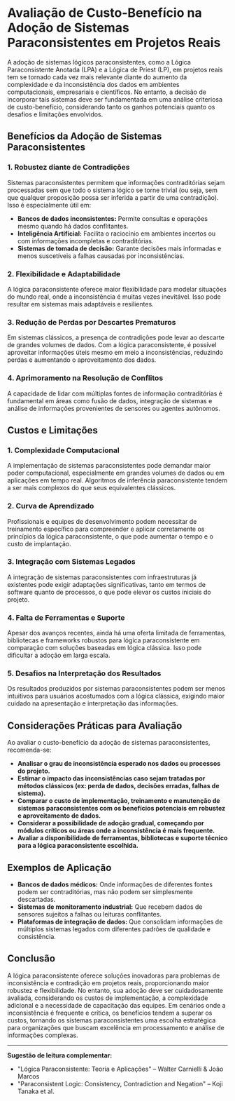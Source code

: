 
# Avaliação de Custo-Benefício na Adoção de Sistemas Paraconsistentes em Projetos Reais

A adoção de sistemas lógicos paraconsistentes, como a Lógica Paraconsistente Anotada (LPA) e a Lógica de Priest (LP), em projetos reais tem se tornado cada vez mais relevante diante do aumento da complexidade e da inconsistência dos dados em ambientes computacionais, empresariais e científicos. No entanto, a decisão de incorporar tais sistemas deve ser fundamentada em uma análise criteriosa de custo-benefício, considerando tanto os ganhos potenciais quanto os desafios e limitações envolvidos.

## Benefícios da Adoção de Sistemas Paraconsistentes

### 1. **Robustez diante de Contradições**
Sistemas paraconsistentes permitem que informações contraditórias sejam processadas sem que todo o sistema lógico se torne trivial (ou seja, sem que qualquer proposição possa ser inferida a partir de uma contradição). Isso é especialmente útil em:

- **Bancos de dados inconsistentes:** Permite consultas e operações mesmo quando há dados conflitantes.
- **Inteligência Artificial:** Facilita o raciocínio em ambientes incertos ou com informações incompletas e contraditórias.
- **Sistemas de tomada de decisão:** Garante decisões mais informadas e menos suscetíveis a falhas causadas por inconsistências.

### 2. **Flexibilidade e Adaptabilidade**
A lógica paraconsistente oferece maior flexibilidade para modelar situações do mundo real, onde a inconsistência é muitas vezes inevitável. Isso pode resultar em sistemas mais adaptáveis e resilientes.

### 3. **Redução de Perdas por Descartes Prematuros**
Em sistemas clássicos, a presença de contradições pode levar ao descarte de grandes volumes de dados. Com a lógica paraconsistente, é possível aproveitar informações úteis mesmo em meio a inconsistências, reduzindo perdas e aumentando o aproveitamento dos dados.

### 4. **Aprimoramento na Resolução de Conflitos**
A capacidade de lidar com múltiplas fontes de informação contraditórias é fundamental em áreas como fusão de dados, integração de sistemas e análise de informações provenientes de sensores ou agentes autônomos.

## Custos e Limitações

### 1. **Complexidade Computacional**
A implementação de sistemas paraconsistentes pode demandar maior poder computacional, especialmente em grandes volumes de dados ou em aplicações em tempo real. Algoritmos de inferência paraconsistente tendem a ser mais complexos do que seus equivalentes clássicos.

### 2. **Curva de Aprendizado**
Profissionais e equipes de desenvolvimento podem necessitar de treinamento específico para compreender e aplicar corretamente os princípios da lógica paraconsistente, o que pode aumentar o tempo e o custo de implantação.

### 3. **Integração com Sistemas Legados**
A integração de sistemas paraconsistentes com infraestruturas já existentes pode exigir adaptações significativas, tanto em termos de software quanto de processos, o que pode elevar os custos iniciais do projeto.

### 4. **Falta de Ferramentas e Suporte**
Apesar dos avanços recentes, ainda há uma oferta limitada de ferramentas, bibliotecas e frameworks robustos para lógica paraconsistente em comparação com soluções baseadas em lógica clássica. Isso pode dificultar a adoção em larga escala.

### 5. **Desafios na Interpretação dos Resultados**
Os resultados produzidos por sistemas paraconsistentes podem ser menos intuitivos para usuários acostumados com a lógica clássica, exigindo maior cuidado na apresentação e interpretação das informações.

## Considerações Práticas para Avaliação

Ao avaliar o custo-benefício da adoção de sistemas paraconsistentes, recomenda-se:

- **Analisar o grau de inconsistência esperado nos dados ou processos do projeto.**
- **Estimar o impacto das inconsistências caso sejam tratadas por métodos clássicos (ex: perda de dados, decisões erradas, falhas de sistema).**
- **Comparar o custo de implementação, treinamento e manutenção de sistemas paraconsistentes com os benefícios potenciais em robustez e aproveitamento de dados.**
- **Considerar a possibilidade de adoção gradual, começando por módulos críticos ou áreas onde a inconsistência é mais frequente.**
- **Avaliar a disponibilidade de ferramentas, bibliotecas e suporte técnico para a lógica paraconsistente escolhida.**

## Exemplos de Aplicação

- **Bancos de dados médicos:** Onde informações de diferentes fontes podem ser contraditórias, mas não podem ser simplesmente descartadas.
- **Sistemas de monitoramento industrial:** Que recebem dados de sensores sujeitos a falhas ou leituras conflitantes.
- **Plataformas de integração de dados:** Que consolidam informações de múltiplos sistemas legados com diferentes padrões de qualidade e consistência.

## Conclusão

A lógica paraconsistente oferece soluções inovadoras para problemas de inconsistência e contradição em projetos reais, proporcionando maior robustez e flexibilidade. No entanto, sua adoção deve ser cuidadosamente avaliada, considerando os custos de implementação, a complexidade adicional e a necessidade de capacitação das equipes. Em cenários onde a inconsistência é frequente e crítica, os benefícios tendem a superar os custos, tornando os sistemas paraconsistentes uma escolha estratégica para organizações que buscam excelência em processamento e análise de informações complexas.

---
**Sugestão de leitura complementar:**  
- "Lógica Paraconsistente: Teoria e Aplicações" – Walter Carnielli & João Marcos  
- "Paraconsistent Logic: Consistency, Contradiction and Negation" – Koji Tanaka et al.
```
